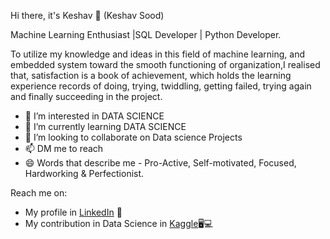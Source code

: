 Hi there, it's Keshav 👋 (Keshav Sood)

Machine Learning Enthusiast |SQL Developer | Python Developer.

To utilize my knowledge and ideas in this field of machine learning, and embedded system toward the smooth functioning of organization,I realised that, satisfaction is a book of achievement, which holds the learning experience records of doing, trying, twiddling, getting failed, trying again and finally succeeding in the project.



- 👀 I’m interested in DATA SCIENCE
- 🌱 I’m currently learning DATA SCIENCE
- 💞️ I’m looking to collaborate on Data science Projects
- 📫 DM me to reach
- 😄 Words that describe me - Pro-Active, Self-motivated, Focused, Hardworking & Perfectionist.

Reach me on:
- My profile in [LinkedIn](https://www.linkedin.com/in/keshav-sood-738391167/) 💼
- My contribution in Data Science in [Kaggle](https://www.kaggle.com/keshavsood80)🖥💻

<!---
keshavsood80/keshavsood80 is a ✨ special ✨ repository because its `README.md` (this file) appears on your GitHub profile.
You can click the Preview link to take a look at your changes.
--->
